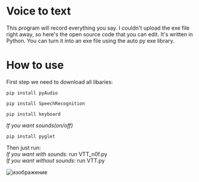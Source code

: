 # Voice to text
This program will record everything you say.
I couldn't upload the exe file right away, so here's the open source code that you can edit.
It's written in Python. You can turn it into an exe file using the auto py exe library.



# How to use
First step we need to download all libaries:                                                                                                                                                                          

`pip install pyAudio`

`pip install SpeechRecognition`

`pip install keyboard`

_If you want sounds(on/off)_                                                                                                                                                                                          

`pip install pyglet`                                                                                                                                                                                                  

Then just run:                                                                                                                                                                                                        
_If you want with sounds:_ run VTT_n0f.py                                                                                                                                                                             
_If you want without sounds:_ run VTT.py


![изображение](https://github.com/user-attachments/assets/86f0cc33-8ff7-4fac-a407-41ed1935d4c8)

